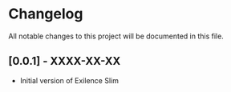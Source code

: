 # Changelog
All notable changes to this project will be documented in this file.

## [0.0.1] - XXXX-XX-XX
- Initial version of Exilence Slim